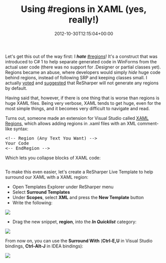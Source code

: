 ﻿---
title: 'Using #regions in XAML (yes, really!)'
date: 2012-10-30T12:15:04+00:00
---
<img style="background-image: none; float: right; padding-top: 0px; padding-left: 0px; margin: 0px 0px 0px 5px; display: inline; padding-right: 0px; border-width: 0px;" title="" src="http://i0.wp.com/hmemcpy.com/wp-content/uploads/2012/10/457236971_3abe1f2afb.jpg?resize=244%2C184" alt="" align="right" border="0" data-recalc-dims="1" />Let's get this out of the way first: I **_hate_** [#regions](http://msdn.microsoft.com/en-us/library/9a1ybwek.aspx)! It's a construct that was introduced to C# 1 to help separate generated code in WinForms from the actual user code (there was no support for .Designer or partial classes yet). Regions became an abuse, where developers would simply _hide_ huge code behind regions, instead of following SRP and keeping classes small. I actually [voted](http://youtrack.jetbrains.com/issue/RSRP-305779) and [suggested](http://youtrack.jetbrains.com/issue/RSRP-330110) that ReSharper will not generate any regions by default.

<!-- more -->

Having said that, however, if there is one thing that is worse than regions is huge XAML files. Being very verbose, XAML tends to get huge, even for the most simple things, and it becomes very difficult to navigate and read.

Turns out, someone made an extension for Visual Studio called [XAML Regions](http://visualstudiogallery.msdn.microsoft.com/3c534623-bb05-417f-afc0-c9e26bf0e177), which allows adding regions in .xaml files with an XML comment-like syntax:

<pre>&lt;!-- Region (Any Text You Want) --&gt;
Your Code
&lt;-- EndRegion --&gt;</pre>

Which lets you collapse blocks of XAML code:

<img src="http://i2.wp.com/visualstudiogallery.msdn.microsoft.com/site/view/file/46783/1/XAMLRegionsBig.png?w=900" alt="" data-recalc-dims="1" />

To make this even easier, let's create a ReSharper Live Template to help surround our XAML with a XAML region:

  * Open Templates Explorer under ReSharper menu
  * Select **Surround Templates**
  * Under **Scopes**, select **XML** and press the **New Template** button
  * Write the following:

![](http://i2.wp.com/hmemcpy.com/wp-content/uploads/2012/10/SNAGHTML56004f2.png)

  * Drag the new snippet, **region**, into the _**In Quicklist**_ category:

![](http://i2.wp.com/hmemcpy.com/wp-content/uploads/2012/10/SNAGHTML5a7c802.png)

From now on, you can use the **Surround With** (**Ctrl-E,U** in Visual Studio bindings, **Ctrl-Alt-J** in IDEA bindings):

![](http://i2.wp.com/hmemcpy.com/wp-content/uploads/2012/10/image82.png)
